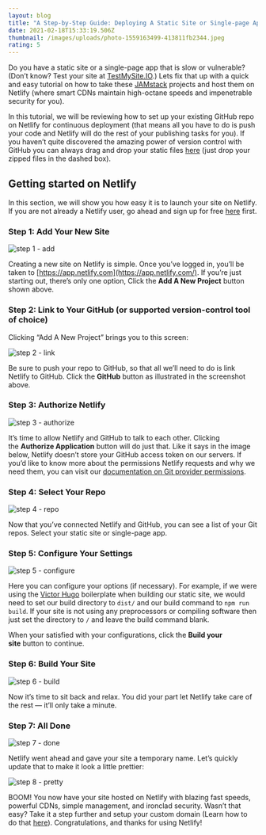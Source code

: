 ```yaml
---
layout: blog
title: "A Step-by-Step Guide: Deploying A Static Site or Single-page App"
date: 2021-02-18T15:33:19.506Z
thumbnail: /images/uploads/photo-1559163499-413811fb2344.jpeg
rating: 5
---
```

Do you have a static site or a single-page app that is slow or vulnerable? (Don’t know? Test your site at [TestMySite.IO](http://testmysite.io/).) Lets fix that up with a quick and easy tutorial on how to take these [JAMstack](http://jamstack.org/) projects and host them on Netlify (where smart CDNs maintain high-octane speeds and impenetrable security for you).

In this tutorial, we will be reviewing how to set up your existing GitHub repo on Netlify for continuous deployment (that means all you have to do is push your code and Netlify will do the rest of your publishing tasks for you). If you haven’t quite discovered the amazing power of version control with GitHub you can always drag and drop your static files [here](https://app.netlify.com/) (just drop your zipped files in the dashed box).

## Getting started on Netlify

In this section, we will show you how easy it is to launch your site on Netlify. If you are not already a Netlify user, go ahead and sign up for free [here](https://app.netlify.com/signup) first.

### Step 1: Add Your New Site

![step 1 - add](https://cdn.netlify.com/cecd5004623205e93de7a840c2b47f1c5674e792/f667f/img/blog/add-new-project.png)

Creating a new site on Netlify is simple. Once you’ve logged in, you’ll be taken to [https://app.netlify.com](https://app.netlify.com/). If you’re just starting out, there’s only one option, Click the **Add A New Project** button shown above.

### Step 2: Link to Your GitHub (or supported version-control tool of choice)

Clicking “Add A New Project” brings you to this screen:

![step 2 - link](https://cdn.netlify.com/6ce8bf46dcc8bfc6d6ef982c7870eb86e32d2b8c/89152/img/blog/step-2-hugo.png)

Be sure to push your repo to GitHub, so that all we’ll need to do is link Netlify to GitHub. Click the **GitHub** button as illustrated in the screenshot above.

### Step 3: Authorize Netlify

![step 3 - authorize](https://cloud.githubusercontent.com/assets/6520639/9803635/71760370-57d9-11e5-8bdb-850aa176a22c.png)

It’s time to allow Netlify and GitHub to talk to each other. Clicking the **Authorize Application** button will do just that. Like it says in the image below, Netlify doesn’t store your GitHub access token on our servers. If you’d like to know more about the permissions Netlify requests and why we need them, you can visit our [documentation on Git provider permissions](https://docs.netlify.com/configure-builds/repo-permissions-linking/).

### Step 4: Select Your Repo

![step 4 - repo](https://cloud.githubusercontent.com/assets/6520639/9897552/b9ea7f7c-5bfe-11e5-94a0-f957a7d1986e.png)

Now that you’ve connected Netlify and GitHub, you can see a list of your Git repos. Select your static site or single-page app.

### Step 5: Configure Your Settings

![step 5 - configure](https://cdn.netlify.com/47f0bbb70a0dcafb0340f296296df43d21d68366/dd351/img/blog/config-your-repo.png)

Here you can configure your options (if necessary). For example, if we were using the [Victor Hugo](https://github.com/netlify/victor-hugo) boilerplate when building our static site, we would need to set our build directory to `dist/` and our build command to `npm run build`. If your site is not using any preprocessors or compiling software then just set the directory to `/` and leave the build command blank.

When your satisfied with your configurations, click the **Build your site** button to continue.

### Step 6: Build Your Site

![step 6 - build](https://cdn.netlify.com/6830c2e391603fdb9c058bf35e7856f246023c16/2cb44/img/blog/building-site.png)

Now it’s time to sit back and relax. You did your part let Netlify take care of the rest — it’ll only take a minute.

### Step 7: All Done

![step 7 - done](https://cdn.netlify.com/3b0f4ebe3a738e26695408e2ad541cf45d3d2a0a/75a0f/img/blog/done-1.png)

Netlify went ahead and gave your site a temporary name. Let’s quickly update that to make it look a little prettier:

![step 8 - pretty](https://cdn.netlify.com/eb124a66134af5ebe3cd37ce794e03a12368151a/22db2/img/blog/done-2.png)

BOOM! You now have your site hosted on Netlify with blazing fast speeds, powerful CDNs, simple management, and ironclad security. Wasn’t that easy? Take it a step further and setup your custom domain (Learn how to do that [here](https://www.netlify.com/blog/2016/03/14/setting-up-your-custom-domain/)). Congratulations, and thanks for using Netlify!